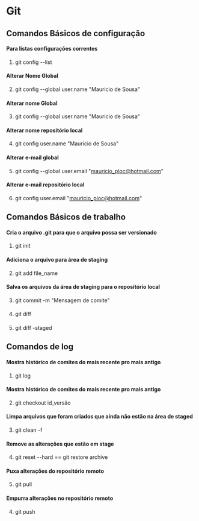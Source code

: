 # Git

## Comandos Básicos de configuração

#### Para listas configurações correntes
1. git config --list 

#### Alterar Nome Global
2. git config --global user.name "Mauricio de Sousa"

#### Alterar nome Global
3. git config --global user.name "Mauricio de Sousa"

#### Alterar nome repositório local
4. git config  user.name "Mauricio de Sousa"

#### Alterar e-mail  global
5.  git config --global user.email "mauricio_ploc@hotmail.com"

#### Alterar e-mail repositório local
6.  git config  user.email "mauricio_ploc@hotmail.com"


## Comandos Básicos de trabalho

#### Cria o arquivo .git para que o arquivo possa ser versionado
1. git init  

#### Adiciona o arquivo para área de staging
2. git add file_name

#### Salva os arquivos da área de staging para o repositório local
3. git commit -m "Mensagem de comite"

#### 
4. git diff

#### 
5.  git diff -staged


## Comandos de log


#### Mostra histórico de  comites do mais recente pro mais antigo
1.  git log

#### Mostra histórico de  comites do mais recente pro mais antigo
2. git checkout id_versão

#### Limpa arquivos que foram criados que ainda não estão na área de staged
3. git clean -f

#### Remove as alterações que estão em stage
4. git reset --hard == git restore archive

#### Puxa alterações do repositório remoto
5. git pull

#### Empurra alterações no repositório remoto
4. git push